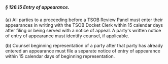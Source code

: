 ##### § 126.15 Entry of appearance. #####

(a) All parties to a proceeding before a TSOB Review Panel must enter their appearances in writing with the TSOB Docket Clerk within 15 calendar days after filing or being served with a notice of appeal. A party's written notice of entry of appearance must identify counsel, if applicable.

(b) Counsel beginning representation of a party after that party has already entered an appearance must file a separate notice of entry of appearance within 15 calendar days of beginning representation.